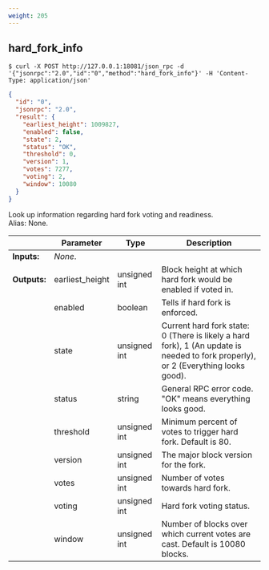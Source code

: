 ```yaml
---
weight: 205
---
```


## **hard_fork_info**

```shell
$ curl -X POST http://127.0.0.1:18081/json_rpc -d '{"jsonrpc":"2.0","id":"0","method":"hard_fork_info"}' -H 'Content-Type: application/json'
```
```json
{
  "id": "0",
  "jsonrpc": "2.0",
  "result": {
    "earliest_height": 1009827,
    "enabled": false,
    "state": 2,
    "status": "OK",
    "threshold": 0,
    "version": 1,
    "votes": 7277,
    "voting": 2,
    "window": 10080
  }
}
```
Look up information regarding hard fork voting and readiness.  
Alias: None.  

|             | Parameter       | Type         | Description
| ---         | ---             | ---          | ---
|**Inputs:**  | *None*.         |              |
|**Outputs:** | earliest_height | unsigned int | Block height at which hard fork would be enabled if voted in.
|             | enabled         | boolean      | Tells if hard fork is enforced.
|             | state           | unsigned int | Current hard fork state: 0 (There is likely a hard fork), 1 (An update is needed to fork properly), or 2 (Everything looks good).
|             | status          | string       | General RPC error code. "OK" means everything looks good.
|             | threshold       | unsigned int | Minimum percent of votes to trigger hard fork. Default is 80.
|             | version         | unsigned int | The major block version for the fork.
|             | votes           | unsigned int | Number of votes towards hard fork.
|             | voting          | unsigned int | Hard fork voting status.
|             | window          | unsigned int | Number of blocks over which current votes are cast. Default is 10080 blocks.

